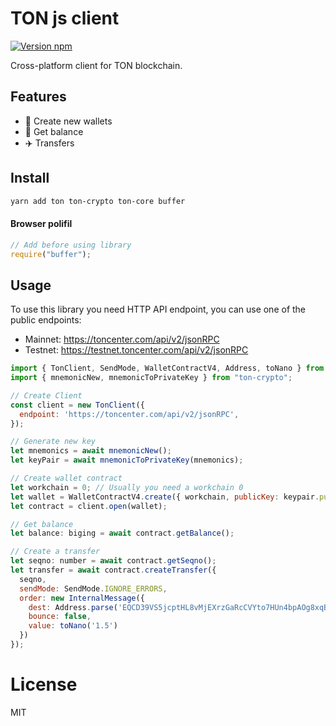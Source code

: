# TON js client

[![Version npm](https://img.shields.io/npm/v/ton.svg?logo=npm)](https://www.npmjs.com/package/ton)

Cross-platform client for TON blockchain.

## Features

- 🚀 Create new wallets
- 🍰 Get balance
- ✈️ Transfers

## Install

```bash
yarn add ton ton-crypto ton-core buffer
```

#### Browser polifil

```js
// Add before using library
require("buffer");
```

## Usage

To use this library you need HTTP API endpoint, you can use one of the public endpoints:

- Mainnet: https://toncenter.com/api/v2/jsonRPC
- Testnet: https://testnet.toncenter.com/api/v2/jsonRPC

```js
import { TonClient, SendMode, WalletContractV4, Address, toNano } from "ton";
import { mnemonicNew, mnemonicToPrivateKey } from "ton-crypto";

// Create Client
const client = new TonClient({
  endpoint: 'https://toncenter.com/api/v2/jsonRPC',
});

// Generate new key
let mnemonics = await mnemonicNew();
let keyPair = await mnemonicToPrivateKey(mnemonics);

// Create wallet contract
let workchain = 0; // Usually you need a workchain 0
let wallet = WalletContractV4.create({ workchain, publicKey: keypair.publicKey });
let contract = client.open(wallet);

// Get balance
let balance: biging = await contract.getBalance();

// Create a transfer
let seqno: number = await contract.getSeqno();
let transfer = await contract.createTransfer({
  seqno,
  sendMode: SendMode.IGNORE_ERRORS,
  order: new InternalMessage({
    dest: Address.parse('EQCD39VS5jcptHL8vMjEXrzGaRcCVYto7HUn4bpAOg8xqB2N'),
    bounce: false,
    value: toNano('1.5')
  })
});

```

# License

MIT
